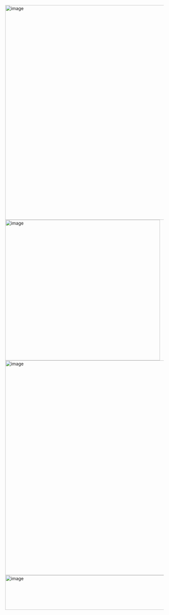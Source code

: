<img width="885" height="681" alt="image" src="https://github.com/user-attachments/assets/feed5f8d-2347-4d4b-a49f-b0632642035b" /><img width="492" height="446" alt="image" src="https://github.com/user-attachments/assets/ecbb9f5c-115c-45bf-bb39-9488d73b7ae0" />
<img width="885" height="681" alt="image" src="https://github.com/user-attachments/assets/9286783a-3f32-4da9-be33-f2b8cda87ce5" />
<img width="1329" height="110" alt="image" src="https://github.com/user-attachments/assets/aab82851-b0c2-4dbb-92d9-451d0b8cc3d9" />

